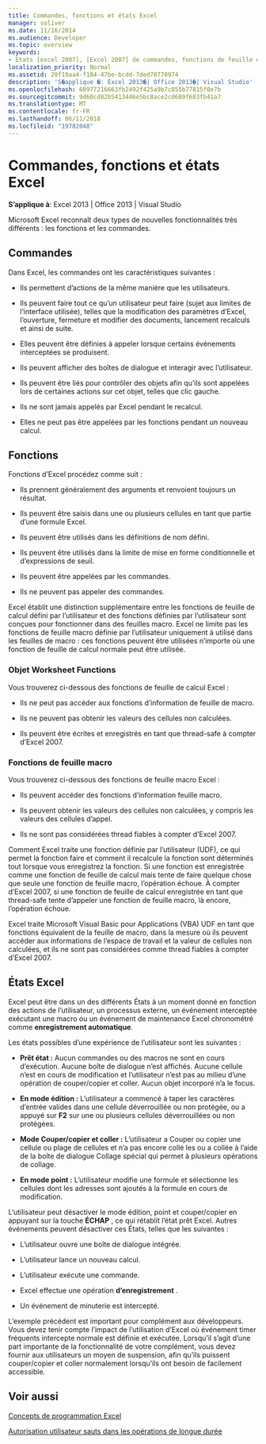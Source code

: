 ```yaml
---
title: Commandes, fonctions et états Excel
manager: soliver
ms.date: 11/16/2014
ms.audience: Developer
ms.topic: overview
keywords:
- États [excel 2007], [Excel 2007] de commandes, fonctions de feuille de calcul [Excel 2007], les fonctions de feuille macro [Excel 2007], États Excel
localization_priority: Normal
ms.assetid: 20f19aa4-f184-47be-bcdd-7ded78778974
description: 'S�applique �: Excel 2013�| Office 2013�| Visual Studio'
ms.openlocfilehash: 60977216663fb2492f425a9b7c855b77815f0e7b
ms.sourcegitcommit: 9d60cd82b5413446e5bc8ace2cd689f683fb41a7
ms.translationtype: MT
ms.contentlocale: fr-FR
ms.lasthandoff: 06/11/2018
ms.locfileid: "19782048"
---
```

# <a name="excel-commands-functions-and-states"></a>Commandes, fonctions et états Excel

 **S’applique à**: Excel 2013 | Office 2013 | Visual Studio 
  
Microsoft Excel reconnaît deux types de nouvelles fonctionnalités très différents : les fonctions et les commandes.
  
## <a name="commands"></a>Commandes

Dans Excel, les commandes ont les caractéristiques suivantes :
  
- Ils permettent d’actions de la même manière que les utilisateurs.
    
- Ils peuvent faire tout ce qu’un utilisateur peut faire (sujet aux limites de l’interface utilisée), telles que la modification des paramètres d’Excel, l’ouverture, fermeture et modifier des documents, lancement recalculs et ainsi de suite.
    
- Elles peuvent être définies à appeler lorsque certains événements interceptées se produisent.
    
- Ils peuvent afficher des boîtes de dialogue et interagir avec l’utilisateur.
    
- Ils peuvent être liés pour contrôler des objets afin qu’ils sont appelées lors de certaines actions sur cet objet, telles que clic gauche.
    
- Ils ne sont jamais appelés par Excel pendant le recalcul.
    
- Elles ne peut pas être appelées par les fonctions pendant un nouveau calcul.
    
## <a name="functions"></a>Fonctions

Fonctions d’Excel procédez comme suit :
  
- Ils prennent généralement des arguments et renvoient toujours un résultat.
    
- Ils peuvent être saisis dans une ou plusieurs cellules en tant que partie d’une formule Excel.
    
- Ils peuvent être utilisés dans les définitions de nom défini.
    
- Ils peuvent être utilisés dans la limite de mise en forme conditionnelle et d’expressions de seuil.
    
- Ils peuvent être appelées par les commandes.
    
- Ils ne peuvent pas appeler des commandes.
    
Excel établit une distinction supplémentaire entre les fonctions de feuille de calcul défini par l’utilisateur et des fonctions définies par l’utilisateur sont conçues pour fonctionner dans des feuilles macro. Excel ne limite pas les fonctions de feuille macro définie par l’utilisateur uniquement à utilisé dans les feuilles de macro : ces fonctions peuvent être utilisées n’importe où une fonction de feuille de calcul normale peut être utilisée.
  
### <a name="worksheet-functions"></a>Objet Worksheet Functions

Vous trouverez ci-dessous des fonctions de feuille de calcul Excel :
  
- Ils ne peut pas accéder aux fonctions d’information de feuille de macro.
    
- Ils ne peuvent pas obtenir les valeurs des cellules non calculées.
    
- Ils peuvent être écrites et enregistrés en tant que thread-safe à compter d’Excel 2007.
    
### <a name="macro-sheet-functions"></a>Fonctions de feuille macro

Vous trouverez ci-dessous des fonctions de feuille macro Excel :
  
- Ils peuvent accéder des fonctions d’information feuille macro.
    
- Ils peuvent obtenir les valeurs des cellules non calculées, y compris les valeurs des cellules d’appel.
    
- Ils ne sont pas considérées thread fiables à compter d’Excel 2007.
    
Comment Excel traite une fonction définie par l’utilisateur (UDF), ce qui permet la fonction faire et comment il recalcule la fonction sont déterminés tout lorsque vous enregistrez la fonction. Si une fonction est enregistrée comme une fonction de feuille de calcul mais tente de faire quelque chose que seule une fonction de feuille macro, l’opération échoue. À compter d’Excel 2007, si une fonction de feuille de calcul enregistrée en tant que thread-safe tente d’appeler une fonction de feuille macro, là encore, l’opération échoue.
  
Excel traite Microsoft Visual Basic pour Applications (VBA) UDF en tant que fonctions équivalent de la feuille de macro, dans la mesure où ils peuvent accéder aux informations de l’espace de travail et la valeur de cellules non calculées, et ils ne sont pas considérées comme thread fiables à compter d’Excel 2007.
  
## <a name="excel-states"></a>États Excel

Excel peut être dans un des différents États à un moment donné en fonction des actions de l’utilisateur, un processus externe, un événement interceptée exécutant une macro ou un événement de maintenance Excel chronométré comme **enregistrement automatique**.
  
Les états possibles d’une expérience de l’utilisateur sont les suivantes :
  
- **Prêt état :** Aucun commandes ou des macros ne sont en cours d’exécution. Aucune boîte de dialogue n’est affichés. Aucune cellule n’est en cours de modification et l’utilisateur n’est pas au milieu d’une opération de couper/copier et coller. Aucun objet incorporé n’a le focus. 
    
- **En mode édition :** L’utilisateur a commencé à taper les caractères d’entrée valides dans une cellule déverrouillée ou non protégée, ou a appuyé sur **F2** sur une ou plusieurs cellules déverrouillées ou non protégées. 
    
- **Mode Couper/copier et coller :** L’utilisateur a Couper ou copier une cellule ou plage de cellules et n’a pas encore collé les ou a collée à l’aide de la boîte de dialogue Collage spécial qui permet à plusieurs opérations de collage. 
    
- **En mode point :** L’utilisateur modifie une formule et sélectionne les cellules dont les adresses sont ajoutés à la formule en cours de modification. 
    
L’utilisateur peut désactiver le mode édition, point et couper/copier en appuyant sur la touche **ÉCHAP** , ce qui rétablit l’état prêt Excel. Autres événements peuvent désactiver ces États, telles que les suivantes : 
  
- L’utilisateur ouvre une boîte de dialogue intégrée.
    
- L’utilisateur lance un nouveau calcul.
    
- L’utilisateur exécute une commande.
    
- Excel effectue une opération **d’enregistrement** . 
    
- Un événement de minuterie est intercepté.
    
L’exemple précédent est important pour complément aux développeurs. Vous devez tenir compte l’impact de l’utilisation d’Excel où événement timer fréquents intercepte normale est définie et exécutée. Lorsqu’il s’agit d’une part importante de la fonctionnalité de votre complément, vous devez fournir aux utilisateurs un moyen de suspension, afin qu’ils puissent couper/copier et coller normalement lorsqu’ils ont besoin de facilement accessible.
  
## <a name="see-also"></a>Voir aussi



[Concepts de programmation Excel](excel-programming-concepts.md)
  
[Autorisation utilisateur sauts dans les opérations de longue durée](permitting-user-breaks-in-lengthy-operations.md)

